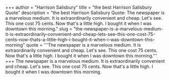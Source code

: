 +++
author = "Harrison Salisbury"
title = "the best Harrison Salisbury Quote"
description = "the best Harrison Salisbury Quote: The newspaper is a marvelous medium. It is extraordinarily convenient and cheap. Let's see. This one cost 75 cents. Now that's a little high. I bought it when I was downtown this morning."
slug = "the-newspaper-is-a-marvelous-medium-it-is-extraordinarily-convenient-and-cheap-lets-see-this-one-cost-75-cents-now-thats-a-little-high-i-bought-it-when-i-was-downtown-this-morning"
quote = '''The newspaper is a marvelous medium. It is extraordinarily convenient and cheap. Let's see. This one cost 75 cents. Now that's a little high. I bought it when I was downtown this morning.'''
+++
The newspaper is a marvelous medium. It is extraordinarily convenient and cheap. Let's see. This one cost 75 cents. Now that's a little high. I bought it when I was downtown this morning.
